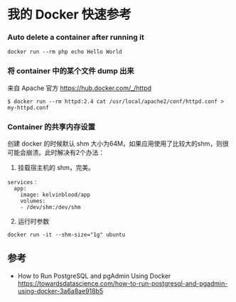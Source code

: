 # 我的 Docker 快速参考

### Auto delete a container after running it

```shell
docker run --rm php echo Hello World
```

### 将 container 中的某个文件 dump 出来

来自 Apache 官方 https://hub.docker.com/_/httpd

```shell
$ docker run --rm httpd:2.4 cat /usr/local/apache2/conf/httpd.conf > my-httpd.conf
```

### Container 的共享内存设置

创建 docker 的时候默认 shm 大小为64M，如果应用使用了比较大的shm，则很可能会崩溃。此时解决有2个办法：

1. 挂载宿主机的 shm，完美。

```
services：
  app:
    image: kelvinblood/app
	volumes:
  	- /dev/shm:/dev/shm
```

2. 运行时参数

`docker run -it --shm-size="1g" ubuntu`

## 参考

* How to Run PostgreSQL and pgAdmin Using Docker https://towardsdatascience.com/how-to-run-postgresql-and-pgadmin-using-docker-3a6a8ae918b5
